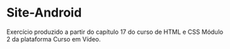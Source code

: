 # Site-Android
 Exercício produzido a partir do capítulo 17 do curso de HTML e CSS Módulo 2 da plataforma Curso em Vídeo.
